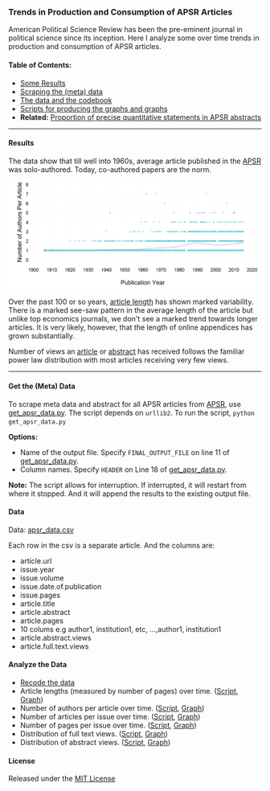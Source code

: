### Trends in Production and Consumption of APSR Articles

American Political Science Review has been the pre-eminent journal in political science since its inception. Here I analyze some over time trends in production and consumption of APSR articles.

#### Table of Contents:

* [Some Results](#results)
* [Scraping the (meta) data](#get-the-meta-data)
* [The data and the codebook](#data)
* [Scripts for producing the graphs and graphs](#analyze-the-data)
* **Related:** [Proportion of precise quantitative statements in APSR abstracts](https://github.com/soodoku/quant-discipline)

----

#### Results

The data show that till well into 1960s, average article published in the [APSR](http://journals.cambridge.org/action/displayJournal?jid=PSR) was solo-authored. Today, co-authored papers are the norm.

![No. of authors over time](figs/n_authors_per_article_over_time.png)

Over the past 100 or so years, [article length](figs/article_length.pdf) has shown marked variability. There is a marked see-saw pattern in the average length of the article but unlike top economics journals, we don't see a marked trend towards longer articles. It is very likely, however, that the length of online appendices has grown substantially. 

Number of views an [article](figs/fulltext_views.pdf) or [abstract](figs/abstract_views.pdf) has received follows the familiar power law distribution with most articles receiving very few views. 

----- 

#### Get the (Meta) Data

To scrape meta data and abstract for all APSR articles from [APSR](http://journals.cambridge.org/action/displayBackIssues?jid=PSR), use [get_apsr_data.py](scripts/get_apsr_data.py). The script depends on `urllib2`. To run the script, `python get_apsr_data.py`

**Options:**
   * Name of the output file. Specify `FINAL_OUTPUT_FILE` on line 11 of [get_apsr_data.py](scripts/get_apsr_data.py).
   * Column names. Specify `HEADER` on Line 18 of [get_apsr_data.py](scripts/get_apsr_data.py).

**Note:** The script allows for interruption. If interrupted, it will restart from where it stopped. And it will append the results to the existing output file.

#### Data

Data: [apsr_data.csv](data/apsr_data.csv)  
   
Each row in the csv is a separate article. And the columns are:  
   
   * article.url
   * issue.year
   * issue.volume 
   * issue.date.of.publication
   * issue.pages
   * article.title
   * article.abstract
   * article.pages
   * 10 colums e.g author1, institution1, etc, ...,author1, institution1 
   * article.abstract.views
   * article.full.text.views

#### Analyze the Data

* [Recode the data](scripts/meta_apsr.R)
* Article lengths (measured by number of pages) over time. ([Script](scripts/article_length.R), [Graph](figs/n_pages_per_article_over_time.pdf))  
* Number of authors per article over time. ([Script](scripts/n_authors.R), [Graph](figs/n_authors_per_article_over_time.pdf))  
* Number of articles per issue over time. ([Script](scripts/articles_per_issue.R), [Graph](figs/articles_per_issue_over_time.pdf))  
* Number of pages per issue over time. ([Script](scripts/issue_length.R), [Graph](figs/pages_per_issue_over_time.pdf))  
* Distribution of full text views. ([Script](scripts/fulltext_views.R), [Graph](figs/fulltext_views.pdf))  
* Distribution of abstract views. ([Script](scripts/abstract_views.R), [Graph](figs/abstract_views.pdf))  

#### License

Released under the [MIT License](License.md)